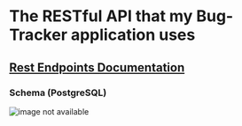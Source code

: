<h1>The RESTful API that my Bug-Tracker application uses</h1>
<h2><a href="https://destroy-bugs.herokuapp.com/swagger-ui.html">Rest Endpoints Documentation</a></h2>
<h3>Schema (PostgreSQL)</h3>
<img src="https://i.ibb.co/1YC2t0s/db-schema.png" alt="image not available"/>

